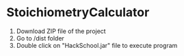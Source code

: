 # StoichiometryCalculator

1. Download ZIP file of the project
2. Go to /dist folder
3. Double click on "HackSchool.jar" file to execute program
